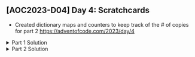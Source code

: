 ## [AOC2023-D04] Day 4: Scratchcards
- Created dictionary maps and counters to keep track of the # of copies for part 2
https://adventofcode.com/2023/day/4

<details>
  <summary>Part 1 Solution</summary>
  
  ```python
  #%% Source files
  import re
  fPath = "../aoc-2023-Src/"
  # f = open(fPath+"d4DemoInputs.txt", "r")
  f = open(fPath+"d4ActualInputs.txt", "r")
  inputs = f.read()
  lines = inputs.splitlines()

  #%% Part 1
  cardIDs = []
  codes = []
  cardMap = {}
  cardScores = {}
  
  for line in lines:
      cardID = line.split(":")[0]
      cardID = int(re.findall(r'\d+', line.split(":")[0])[0])    
      cardIDs.append(cardID)
      
      splits = line.split(": ")[-1].split(" | ")
      winningNums = [int(x) for x in splits[0].split()]
      cardNums = [int(x) for x in splits[-1].split()]
      cardWins = [x for x in cardNums if x in winningNums]
      cardMap[cardID] = cardWins
      if len(cardWins) > 0:
          score = 1 * (2 ** (len(cardWins)-1))
          print(cardID, score, cardWins)
      else:
          score = 0
      cardScores[cardID] = score
  
  print("Part 1", sum(cardScores.values()))
  ```

</details>

<details>
  <summary>Part 2 Solution</summary>

  ```python
  #%% Part 2
  cardNumWins = {key:len(val) for key, val in cardMap.items()}
  copiesCount = {key:1 for key in cardMap.keys()}    
  
  loopCounter = 0
  for cardID, numWins in cardNumWins.items():
      count = copiesCount[cardID]
      if numWins > 0:
          # newCards = [x for x in range(cardID+1, cardID+numWins+1)]
          newCards = [x for x in range(cardID+1, cardID+min(numWins,len(cardIDs)-cardID)+1)]
          for newCardID in newCards:
              copiesCount[newCardID] += count
                      
  
  print("Part 2", sum(copiesCount.values()))
  ```

</details>
